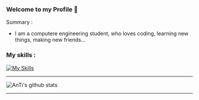 ### Welcome to my Profile 👋
Summary :
-  I am a computere engineering student, who loves coding, learning new things, making new friends...

<!--
**AHMED-salah00/AHMED-salah00** is a ✨ _special_ ✨ repository because its `README.md` (this file) appears on your GitHub profile.

Here are some ideas to get you started:

- 🔭 I’m currently working on ...
- 🌱 I’m currently learning ...
- 👯 I’m looking to collaborate on ...
- 🤔 I’m looking for help with ...
- 💬 Ask me about ...
- 📫 How to reach me: ...
- 😄 Pronouns: ...
- ⚡ Fun fact: ...
-->
### My skills :
[![My Skills](https://skillicons.dev/icons?i=,git,github,linux,py,sqlite,mysql,postgresql,cpp,vscode)](https://skillicons.dev)

_______________________________________________________________________
![AnTi's github stats](https://github-readme-stats.vercel.app/api?username=AHMED-salah00&show_icons=true&title_color=fff&icon_color=79ff97&text_color=9f9f9f&bg_color=151515&PAT_1)
_______________________________________________________________________
<!-- <img src="https://github-readme-stats.vercel.app/api/top-langs?username=AHMED-salah00&layout=compact&PAT_1"/>
 -->
